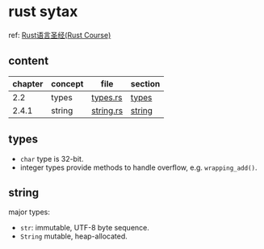 # rust sytax

ref: [Rust语言圣经(Rust Course)](https://course.rs/basic/ownership/ownership.html)

## content

| chapter | concept | file                             | section           |
| ------- | ------- | -------------------------------- | ----------------- |
| 2.2     | types   | [types.rs](./src/bin/types.rs)   | [types](#types)   |
| 2.4.1   | string  | [string.rs](./src/bin/string.rs) | [string](#string) |

## types

- `char` type is 32-bit.
- integer types provide methods to handle overflow, e.g. `wrapping_add()`.

## string

major types:

- `str`: immutable, UTF-8 byte sequence.
- `String` mutable, heap-allocated.

